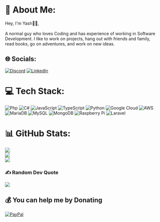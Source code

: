 # 💫 About Me:
Hey, I'm Yash👋🏼,<br><br>A normal guy who loves Coding and has experience of working in Software Development. I like to work on projects, hang out with friends and family, read books, go on adventures, and work on new ideas.

## 🌐 Socials:
[![Discord](https://img.shields.io/badge/Discord-%237289DA.svg?logo=discord&logoColor=white)](https://discordapp.com/users/731508457978724354) [![LinkedIn](https://img.shields.io/badge/LinkedIn-%230077B5.svg?logo=linkedin&logoColor=white)](https://www.linkedin.com/in/meyashtiwari)

# 💻 Tech Stack:
![Php](https://img.shields.io/static/v1?label=Php&style=plastic&logo=php&logoColor=white&message= ) ![C#](https://img.shields.io/badge/c%23-%23239120.svg?style=plastic&logo=c-sharp&logoColor=white) ![JavaScript](https://img.shields.io/badge/javascript-%23323330.svg?style=plastic&logo=javascript&logoColor=%23F7DF1E) ![TypeScript](https://img.shields.io/badge/typescript-%23007ACC.svg?style=plastic&logo=typescript&logoColor=white) ![Python](https://img.shields.io/badge/python-3670A0?style=plastic&logo=python&logoColor=ffdd54) ![Google Cloud](https://img.shields.io/badge/Google%20Cloud-%234285F4.svg?style=plastic&logo=google-cloud&logoColor=white) ![AWS](https://img.shields.io/badge/AWS-%23FF9900.svg?style=plastic&logo=amazon-aws&logoColor=white) ![MariaDB](https://img.shields.io/badge/MariaDB-003545?style=plastic&logo=mariadb&logoColor=white) ![MySQL](https://img.shields.io/badge/mysql-%2300f.svg?style=plastic&logo=mysql&logoColor=white) ![MongoDB](https://img.shields.io/badge/MongoDB-%234ea94b.svg?style=plastic&logo=mongodb&logoColor=white) ![Raspberry Pi](https://img.shields.io/badge/-RaspberryPi-C51A4A?style=plastic&logo=Raspberry-Pi) ![Laravel](https://img.shields.io/static/v1?label=Laravel&style=plastic&logo=laravel&logoColor=white&message= )

# 📊 GitHub Stats:
![](https://github-readme-stats.vercel.app/api?username=meyashtiwari&theme=synthwave&hide_border=false&include_all_commits=true&count_private=false)<br/>
![](https://github-readme-streak-stats.herokuapp.com/?user=meyashtiwari&theme=synthwave&hide_border=false)<br/>
![](https://github-readme-stats.vercel.app/api/top-langs/?username=meyashtiwari&theme=synthwave&hide_border=false&include_all_commits=true&count_private=true&layout=compact)

### ✍️ Random Dev Quote
![](https://quotes-github-readme.vercel.app/api?type=horizontal&theme=radical)

  ## 💰 You can help me by Donating
 [![PayPal](https://img.shields.io/badge/PayPal-00457C?style=for-the-badge&logo=paypal&logoColor=white)](https://paypal.me/meyashtiwari)
